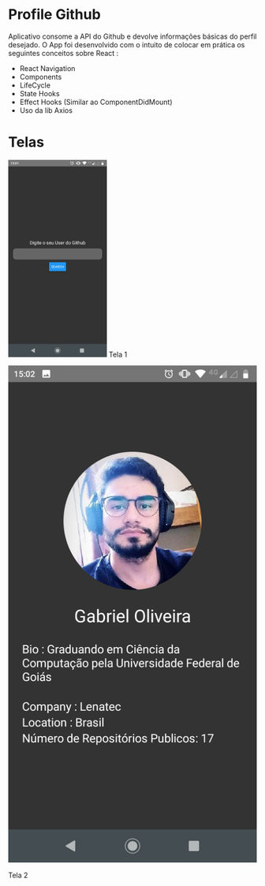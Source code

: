 # Profile Github

Aplicativo consome a API do Github e devolve informações básicas do perfil desejado. O App foi desenvolvido com o intuito de colocar em prática os seguintes conceitos sobre React :

- React Navigation
- Components
- LifeCycle
- State Hooks
- Effect Hooks (Similar ao ComponentDidMount)
- Uso da lib Axios

# Telas
<img src="images-readme/tela-1.png" alt="Tela 1" width="200"/>
Tela 1

![images-readme/tela-2.png](images-readme/tela-2.png)

Tela 2